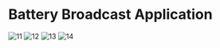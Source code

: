 # Battery Broadcast Application

![11](https://user-images.githubusercontent.com/35567854/74632252-24eb6f00-5189-11ea-90e7-686d35531962.PNG)
![12](https://user-images.githubusercontent.com/35567854/74632243-21f07e80-5189-11ea-8e27-f528b8346d50.PNG)
![13](https://user-images.githubusercontent.com/35567854/74632248-23ba4200-5189-11ea-8717-8fb0681751d0.PNG)
![14](https://user-images.githubusercontent.com/35567854/74632250-2452d880-5189-11ea-8ca5-fb815d2b5a6d.PNG)
